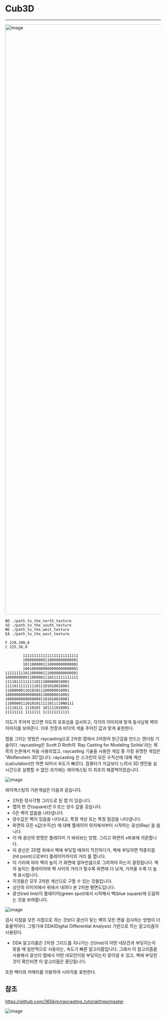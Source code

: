 # Cub3D
------
<img width="1902" alt="image" src="https://github.com/Labin97/cub3D/assets/109407187/5b28b36d-82a4-4bf4-a6b1-fe1fce8d1799">


```
NO ./path_to_the_north_texture
SO ./path_to_the_south_texture
WE ./path_to_the_west_texture
EA ./path_to_the_east_texture

F 220,100,0
C 225,30,0

        1111111111111111111111111
        1000000000110000000000001
        1011000001110000000000001
        1001000000000000000000001
111111111011000001110000000000001
100000000011000001110111111111111
11110111111111011100000010001
11110111111111011101010010001
11000000110101011100000010001
10000000000000001100000010001
10000000000000001101010010001
11000001110101011111011110N0111
11110111 1110101 101111010001
11111111 1111111 111111111111
```


지도가 주어져 있으면 지도의 유효성을 검사하고, 각각의 이미지에 맞게 동서남북 벽의 이미지를 보여준다.
이후 천장과 바닥의 색을 주어진 값과 맞게 표현한다.


맵을 그리는 방법은 raycasting으로 2차원 맵에서 3차원의 원근감을 만드는 렌더링 기술이다.
raycasting은 Scott D Roth의 'Ray Casting for Modeling Solids'라는 제목의 논문에서 처음 사용되었고,
raycasting 기술을 사용한 게임 중 가장 유명한 게임은 'Wolfenstein 3D'입니다.
raycasting 은 스크린의 모든 수직선에 대해 계산(calculation)만 하면 되어서 속도가 빠르다.
컴퓨터가 지금보다 느려서 3D 엔진을 실시간으로 실행할 수 없던 과거에는 레이캐스팅 이 최초의 해결책이었습니다.


![image](https://github.com/Labin97/cub3D/assets/109407187/788c105f-f388-4d5a-92f8-7cfaa45faeb1)


레이캐스팅의 기본개념은 다음과 같습니다.


* 2차원 정사각형 그리드로 된 맵 이 있습니다.
* 맵의 한 칸(square)은 0 또는 양수 값을 갖습니다.
* 0은 벽이 없음을 나타냅니다.
* 양수값은 벽이 있음을 나타내고, 특정 색상 또는 특정 질감을 나타냅니다.
* 화면의 모든 x값(수직선) 에 대해 플레이어 위치에서부터 시작하는 광선(Ray) 을 쏩니다.
* 이 때 광선의 방향은 플레이어 가 바라보는 방향, 그리고 화면의 x좌표에 의존합니다.
* 이 광선은 2D맵 위에서 벽에 부딪힐 때까지 직진하다가, 벽에 부딪히면 적중지점(hit point)으로부터 플레이어까지의 거리 를 잽니다.
* 이 거리에 따라 벽의 높이 가 화면에 얼마만큼으로 그려져야 하는지 결정됩니다. 벽의 높이는 플레이어와 벽 사이의 거리가 멀수록 화면에 더 낮게, 가까울 수록 더 높게 표시됩니다.
* 이것들은 모두 2차원 계산으로 구할 수 있는 것들입니다.
* 상단의 이미지에서 위에서 내려다 본 2차원 평면도입니다.
* 광선(red line)이 플레이어(green spot)에서 시작해서 벽(blue square)에 도달하는 것을 보여줍니다.


![image](https://github.com/Labin97/cub3D/assets/109407187/8983fe61-3ee1-462e-9e8f-bad4ea14a49c)


검사 지점을 모든 지점으로 하는 것보다 광선이 닿는 벽의 모든 면을 검사하는 방법이 더 효율적이다.
그렇기에 DDA(Digital Differential Analysis) 기반으로 하는 알고리즘이 사용된다.


* DDA 알고리즘은 2차원 그리드를 지나가는 선(line)이 어떤 네모칸과 부딪히는지 찾을 때 일반적으로 사용되는, 속도가 빠른 알고리즘입니다. 그래서 이 알고리즘을 사용해서 광선이 맵에서 어떤 네모칸이랑 부딪히는지 찾아낼 수 있고, 벽에 부딪힌 것이 확인되면 이 알고리즘은 중단됩니다.


또한 벡터와 카메라를 이용하여 시야각을 표현한다.


참조
-----
<https://github.com/365kim/raycasting_tutorial/tree/master>

![image](https://github.com/Labin97/cub3D/assets/109407187/2652c442-8c2f-4a12-85cb-dc6cf6b12977)
